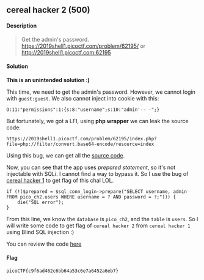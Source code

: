 ## cereal hacker 2 (500)

#### Description
> Get the admin's password. https://2019shell1.picoctf.com/problem/62195/ or http://2019shell1.picoctf.com:62195

#### Solution
**This is an unintended solution :)**

This time, we need to get the admin's password. However, we cannot login with `guest:guest`. We also cannot inject into cookie with this:
```
O:11:"permissions":1:{s:8:"username";s:10:"admin'-- -";}
```
But fortunately, we got a LFI, using **php wrapper** we can leak the source code:
```
https://2019shell1.picoctf.com/problem/62195/index.php?file=php://filter/convert.base64-encode/resource=index
```
Using this bug, we can get all the [source code](src).

Now, you can see that the app uses *prepared statement*, so it's not injectable with SQLi. I cannot find a way to bypass it. So I use the bug of [cereal hacker 1](../cereal-1) to get flag of this chal LOL.

```
if (!($prepared = $sql_conn_login->prepare("SELECT username, admin FROM pico_ch2.users WHERE username = ? AND password = ?;"))) {
    die("SQL error");
}
```
From this line, we know the `database` is `pico_ch2`, and the `table` is `users`.
So I will write some code to get flag of `cereal hacker 2` from `cereal hacker 1` using Blind SQL injection :)

You can review the code [here](exploit.py)

#### Flag
`picoCTF{c9f6ad462c6bb64a53c6e7a6452a6eb7}`
